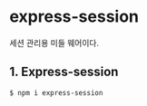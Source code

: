 # express-session

세션 관리용 미들 웨어이다.

## 1. Express-session

~~~~bash
$ npm i express-session
~~~~



​	